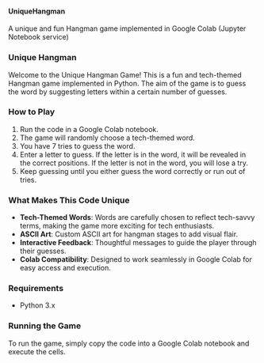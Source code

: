 #### UniqueHangman
A unique and fun Hangman game implemented in Google Colab (Jupyter Notebook service)

### Unique Hangman
Welcome to the Unique Hangman Game! This is a fun and tech-themed Hangman game implemented in Python. The aim of the game is to guess the word by suggesting letters within a certain number of guesses.

### How to Play
1. Run the code in a Google Colab notebook.
2. The game will randomly choose a tech-themed word.
3. You have 7 tries to guess the word.
4. Enter a letter to guess. If the letter is in the word, it will be revealed in the correct positions. If the letter is not in the word, you will lose a try.
5. Keep guessing until you either guess the word correctly or run out of tries.

### What Makes This Code Unique
- **Tech-Themed Words**: Words are carefully chosen to reflect tech-savvy terms, making the game more exciting for tech enthusiasts.
- **ASCII Art**: Custom ASCII art for hangman stages to add visual flair.
- **Interactive Feedback**: Thoughtful messages to guide the player through their guesses.
- **Colab Compatibility**: Designed to work seamlessly in Google Colab for easy access and execution.

### Requirements
- Python 3.x

### Running the Game
To run the game, simply copy the code into a Google Colab notebook and execute the cells.

